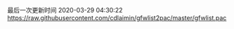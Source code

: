 最后一次更新时间 2020-03-29 04:30:22
https://raw.githubusercontent.com/cdlaimin/gfwlist2pac/master/gfwlist.pac

